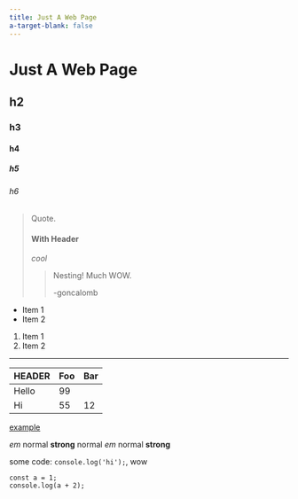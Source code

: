 ```yaml
---
title: Just A Web Page
a-target-blank: false
---
```

# Just A Web Page

## h2

### h3

#### h4

##### h5

###### h6

> Quote.
> #### With Header
> _cool_
>
> > Nesting! Much WOW.
> >
> > -goncalomb

* Item 1
* Item 2

1. Item 1
2. Item 2

---

| HEADER | Foo | Bar |
| ------ | --- | --- |
| Hello  |  99 |     |
| Hi     |  55 |  12 |

[example](http://example.com/ "Title")

*em* normal **strong** normal _em_ normal __strong__

some code: `console.log('hi');`, wow

    const a = 1;
    console.log(a + 2);
